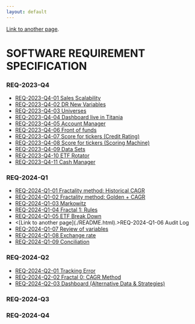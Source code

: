 ```yaml
---
layout: default
---
```

[Link to another page](./README.html).

# SOFTWARE REQUIREMENT SPECIFICATION
### REQ-2023-Q4
<ul>
<li><a href="#">REQ-2023-Q4-01 Sales Scalability </a></li>
<li><a href="#">REQ-2023-Q4-02 DR New Variables </a></li>
<li><a href="#">REQ-2023-Q4-03 Universes </a></li>
<li><a href="#">REQ-2023-Q4-04 Dashboard live in Titania </a></li>
<li><a href="#">REQ-2023-Q4-05 Account Manager </a></li>
<li><a href="#">REQ-2023-Q4-06 Front of funds </a></li>
<li><a href="#">REQ-2023-Q4-07 Score for tickers (Credit Rating) </a></li>
<li><a href="#">REQ-2023-Q4-08 Score for tickers (Scoring Machine) </a></li> 
<li><a href="#">REQ-2023-Q4-09 Data Sets </a></li> 
<li><a href="#">REQ-2023-Q4-10 ETF Rotator </a></li> 
<li><a href="#">REQ-2023-Q4-11 Cash Manager </a></li> 
</ul>

### REQ-2024-Q1
<ul>
<li><a href="#">REQ-2024-Q1-01 Fractality method: Historical CAGR </a></li>
<li><a href="#">REQ-2024-Q1-02 Fractality method: Golden + CAGR </a></li>
<li><a href="#">REQ-2024-Q1-03 Markowitz </a></li>
<li><a href="#">REQ-2024-Q1-04 Fractal 1: Rules </a></li>
<li><a href="#">REQ-2024-Q1-05 ETF Break Down</a></li>
<li><[Link to another page](./README.html).>REQ-2024-Q1-06 Audit Log </a></li>
<li><a href="#">REQ-2024-Q1-07 Review of variables </a></li>
<li><a href="#">REQ-2024-Q1-08 Exchange rate </a></li>
<li><a href="#">REQ-2024-Q1-09 Conciliation </a></li>
</ul>

### REQ-2024-Q2
<ul>
<li><a href="#">REQ-2024-Q2-01 Tracking Error </a></li>
<li><a href="#">REQ-2024-Q2-02 Fractal 0: CAGR Method  </a></li>
<li><a href="#">REQ-2024-Q2-03 Dashboard (Alternative Data & Strategies) </a></li>
</ul>  

### REQ-2024-Q3

### REQ-2024-Q4



